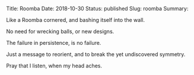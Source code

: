 Title: Roomba
Date: 2018-10-30
Status: published
Slug: roomba
Summary: 

<div class="post-poem">
Like a Roomba
cornered, 
and
bashing itself 
into the wall.

No need for 
wrecking balls, or
new designs.

The failure
in persistence,
is no failure.

Just a message
to reorient, and
to break the yet
undiscovered
symmetry.

Pray that I listen,
when my head aches.
</div>
